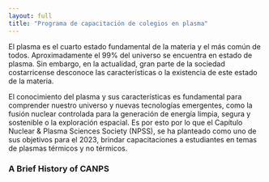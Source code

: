 ```yaml
---
layout: full
title: "Programa de capacitación de colegios en plasma"
---
```

El plasma es el cuarto estado fundamental de la materia y el más común de todos. Aproximadamente el
99% del universo se encuentra en estado de plasma. Sin embargo, en la actualidad, gran parte de la
sociedad costarricense desconoce las características o la existencia de este estado de la materia.

El conocimiento del plasma y sus características es fundamental para comprender nuestro universo y
nuevas tecnologías emergentes, como la fusión nuclear controlada para la generación de energía limpia,
segura y sostenible o la exploración espacial. Es por esto por lo que el Capítulo Nuclear & Plasma
Sciences Society (NPSS), se ha planteado como uno de sus objetivos para el 2023, brindar
capacitaciones a estudiantes en temas de plasmas térmicos y no térmicos.


<div class="toggles__toggle toggle toggle--closed" id="about-canps-a-brief-history-of-canps">
						<h3 class="toggle__trigger toggle--closed__trigger">A Brief History of CANPS</h3>
						<div class="toggle__content toggle--closed__content" style="display: none;">
				<h5>Richard Kouzes, July 1998</h5>
<p>The Computer Applications in Nuclear and Plasma Sciences Technical Committee of the IEEE NPSS had its beginnings as an ad hoc committee formed after the Real-Time conference organized by Dennis Perry (LANL) in 1979 in Santa Fe. He organized the conference because he thought it had been too long since the Skytop real-time conference of 1969.</p>
<p>At the conference, a group of us decided that there was a need for such a conference on a more frequent basis, so we formed an ad hoc committee to organize the next conference and to carry out other activities to promote those active in real-time computing. The members of the committee (as best I remember) and their institutions at that time included Larry Cardman (U. Ill), Dave Hensley (ORNL), Dick Kouzes (Princeton), Creve Maples (LBL), Dennis O’Brien (LLNL), Dennis Perry (LANL), Bill Tippie (ANL), Lester Welch (ANL). The ad hoc committee organized the next conference in Oak Ridge for 1981, and also met on several occasions to begin activities such as creating a tape format for data storage (released as the CANPS format in 1987), and trying to obtain funding to set up a central repository for nuclear and particle physics software in the US.</p>
<p>The Berkeley (1983) conference was then organized by the ad hoc committee. The committee was contacted by someone from the IEEE at this point to ask if we would consider becoming a technical committee of the IEEE with a membership of the ad hoc committee plus a few members of an existing IEEE committee. The ad hoc committee felt this would be beneficial for the conference and our other activities, so in 1984, CANPS was born. The series of biennial conferences on Real Time Applications in Nuclear, Particle and Plasma Sciences has continued since that time.</p>
			</div>
		</div>